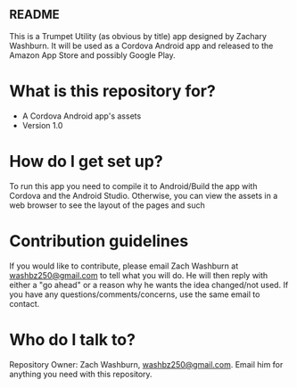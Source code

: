 README
-----------
This is a Trumpet Utility (as obvious by title) app designed by Zachary Washburn. It will be used as a Cordova Android app and released to the Amazon App Store and possibly Google Play.

What is this repository for?
============================
* A Cordova Android app's assets
* Version 1.0

How do I get set up?
====================
To run this app you need to compile it to Android/Build the app with Cordova and the Android Studio. Otherwise, you can view the assets in a web browser to see the layout of the pages and such

Contribution guidelines
========================
If you would like to contribute, please email Zach Washburn at washbz250@gmail.com to tell what you will do. He will then reply with either a "go ahead" or a reason why he wants the idea changed/not used.
If you have any questions/comments/concerns, use the same email to contact.

Who do I talk to?
=================
Repository Owner: Zach Washburn, washbz250@gmail.com.
Email him for anything you need with this repository.
